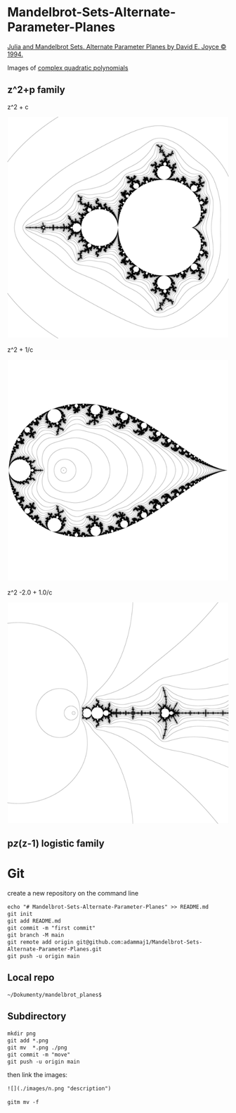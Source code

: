 # Mandelbrot-Sets-Alternate-Parameter-Planes


[Julia and Mandelbrot Sets. Alternate Parameter Planes by David E. Joyce © 1994.](https://mathcs.clarku.edu/~djoyce/julia/altplane.html)


Images of [complex quadratic polynomials](https://en.wikipedia.org/wiki/Complex_quadratic_polynomial)


## z^2+p family

   z^2 + c


![](./lcm/LCM_c_5000_-0.750000_1.500000_600.png)


  z^2 + 1/c
  
![](./lcm/LCM_c_inverted_5000_1.330000_2.700000_600.png)


  z^2 -2.0 + 1.0/c


![](./lcm/LCM_c_inverted_2_5000_2.000000_5.000000_600.png)




## p*z*(z-1) logistic family


# Git

create a new repository on the command line

```git
echo "# Mandelbrot-Sets-Alternate-Parameter-Planes" >> README.md
git init
git add README.md
git commit -m "first commit"
git branch -M main
git remote add origin git@github.com:adammaj1/Mandelbrot-Sets-Alternate-Parameter-Planes.git
git push -u origin main
```


## Local repo
```
~/Dokumenty/mandelbrot_planes$ 
```




## Subdirectory

```git
mkdir png
git add *.png
git mv  *.png ./png
git commit -m "move"
git push -u origin main
```
then link the images:

```txt
![](./images/n.png "description") 

```

```git
gitm mv -f 
```
